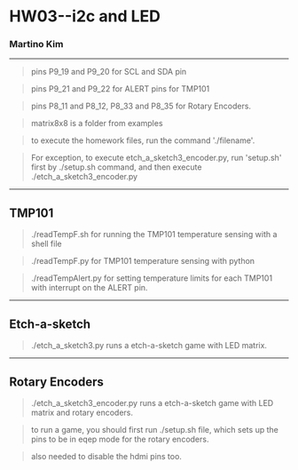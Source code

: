 # HW03--i2c and LED
### Martino Kim

---

> pins P9_19 and P9_20 for SCL and SDA pin

> pins P9_21 and P9_22 for ALERT pins for TMP101

> pins P8_11 and P8_12, P8_33 and P8_35 for Rotary Encoders.

>matrix8x8 is a folder from examples

> to execute the homework files, run the command './filename'.

> For exception, to execute etch_a_sketch3_encoder.py, run 'setup.sh' first by ./setup.sh command, and then execute ./etch_a_sketch3_encoder.py


---

## TMP101

> ./readTempF.sh for running the TMP101 temperature sensing with a shell file

> ./readTempF.py for TMP101 temperature sensing with python

> ./readTempAlert.py for setting temperature limits for each TMP101 with interrupt on the ALERT pin.

---

## Etch-a-sketch

> ./etch_a_sketch3.py runs a etch-a-sketch game with LED matrix. 

---

## Rotary Encoders

> ./etch_a_sketch3_encoder.py runs a etch-a-sketch game with LED matrix and rotary encoders.

> to run a game, you should first run ./setup.sh file, which sets up the pins to be in eqep mode for the rotary encoders.

> also needed to disable the hdmi pins too.

